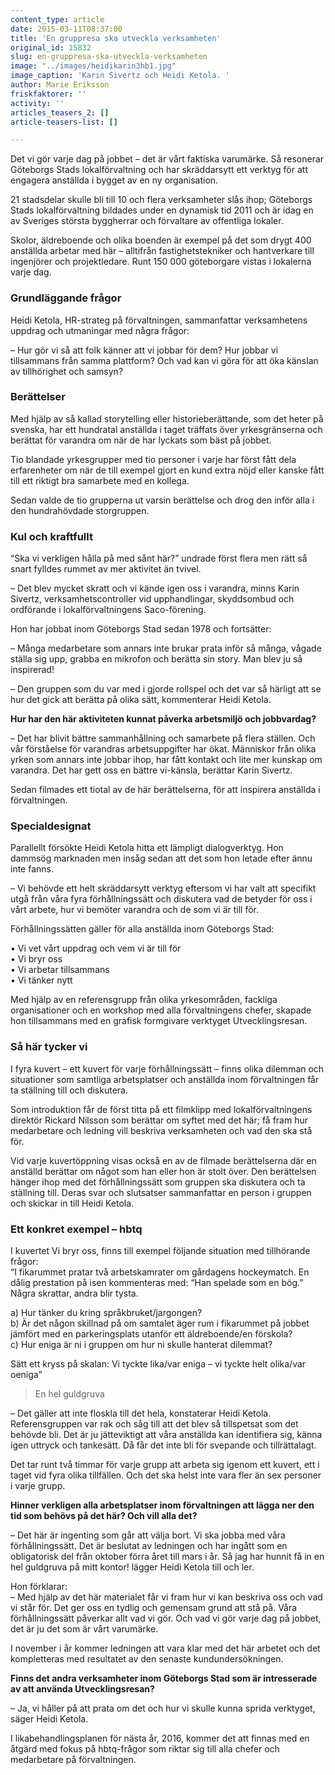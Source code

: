 ```yaml
---
content_type: article
date: 2015-03-11T08:37:00
title: 'En gruppresa ska utveckla verksamheten'
original_id: 15832
slug: en-gruppresa-ska-utveckla-verksamheten
image: "../images/heidikarin3hb1.jpg"
image_caption: 'Karin Sivertz och Heidi Ketola. '
author: Marie Eriksson
friskfaktorer: ''
activity: ''
articles_teasers_2: []
article-teasers-list: []

---
```


Det vi gör varje dag på jobbet – det är vårt faktiska varumärke. Så resonerar Göteborgs Stads lokalförvaltning och har skräddarsytt ett verktyg för att engagera anställda i bygget av en ny organisation.

21 stadsdelar skulle bli till 10 och flera verksamheter slås ihop; Göteborgs Stads lokalförvaltning bildades under en dynamisk tid 2011 och är idag en av Sveriges största byggherrar och förvaltare av offentliga lokaler.

Skolor, äldreboende och olika boenden är exempel på det som drygt 400 anställda arbetar med här – alltifrån fastighetstekniker och hantverkare till ingenjörer och projektledare. Runt 150 000 göteborgare vistas i lokalerna varje dag.

### Grundläggande frågor

Heidi Ketola, HR-strateg på förvaltningen, sammanfattar verksamhetens uppdrag och utmaningar med några frågor:

– Hur gör vi så att folk känner att vi jobbar för dem? Hur jobbar vi tillsammans från samma plattform? Och vad kan vi göra för att öka känslan av tillhörighet och samsyn?

### Berättelser

Med hjälp av så kallad storytelling eller historieberättande, som det heter på svenska, har ett hundratal anställda i taget träffats över yrkesgränserna och berättat för varandra om när de har lyckats som bäst på jobbet.

Tio blandade yrkesgrupper med tio personer i varje har först fått dela erfarenheter om när de till exempel gjort en kund extra nöjd eller kanske fått till ett riktigt bra samarbete med en kollega.

Sedan valde de tio grupperna ut varsin berättelse och drog den inför alla i den hundrahövdade storgruppen.

### Kul och kraftfullt

“Ska vi verkligen hålla på med sånt här?” undrade först flera men rätt så snart fylldes rummet av mer aktivitet än tvivel.

– Det blev mycket skratt och vi kände igen oss i varandra, minns Karin Sivertz, verksamhetscontroller vid upphandlingar, skyddsombud och ordförande i lokalförvaltningens Saco-förening.

Hon har jobbat inom Göteborgs Stad sedan 1978 och fortsätter:

– Många medarbetare som annars inte brukar prata inför så många, vågade ställa sig upp, grabba en mikrofon och berätta sin story. Man blev ju så inspirerad!

– Den gruppen som du var med i gjorde rollspel och det var så härligt att se hur det gick att berätta på olika sätt, kommenterar Heidi Ketola.

**Hur har den här aktiviteten kunnat påverka arbetsmiljö och jobbvardag?**

– Det har blivit bättre sammanhållning och samarbete på flera ställen. Och vår förståelse för varandras arbetsuppgifter har ökat. Människor från olika yrken som annars inte jobbar ihop, har fått kontakt och lite mer kunskap om varandra. Det har gett oss en bättre vi-känsla, berättar Karin Sivertz.

Sedan filmades ett tiotal av de här berättelserna, för att inspirera anställda i förvaltningen.

### Specialdesignat

Parallellt försökte Heidi Ketola hitta ett lämpligt dialogverktyg. Hon dammsög marknaden men insåg sedan att det som hon letade efter ännu inte fanns.

– Vi behövde ett helt skräddarsytt verktyg eftersom vi har valt att specifikt utgå från våra fyra förhållningssätt och diskutera vad de betyder för oss i vårt arbete, hur vi bemöter varandra och de som vi är till för.

Förhållningssätten gäller för alla anställda inom Göteborgs Stad:

• Vi vet vårt uppdrag och vem vi är till för  
• Vi bryr oss  
• Vi arbetar tillsammans  
• Vi tänker nytt

Med hjälp av en referensgrupp från olika yrkesområden, fackliga organisationer och en workshop med alla förvaltningens chefer, skapade hon tillsammans med en grafisk formgivare verktyget Utvecklingsresan.

### Så här tycker vi

I fyra kuvert – ett kuvert för varje förhållningssätt – finns olika dilemman och situationer som samtliga arbetsplatser och anställda inom förvaltningen får ta ställning till och diskutera.

Som introduktion får de först titta på ett filmklipp med lokalförvaltningens direktör Rickard Nilsson som berättar om syftet med det här; få fram hur medarbetare och ledning vill beskriva verksamheten och vad den ska stå för.

Vid varje kuvertöppning visas också en av de filmade berättelserna där en anställd berättar om något som han eller hon är stolt över. Den berättelsen hänger ihop med det förhållningssätt som gruppen ska diskutera och ta ställning till. Deras svar och slutsatser sammanfattar en person i gruppen och skickar in till Heidi Ketola.

### Ett konkret exempel – hbtq

I kuvertet Vi bryr oss, finns till exempel följande situation med tillhörande frågor:  
“I fikarummet pratar två arbetskamrater om gårdagens hockeymatch. En dålig prestation på isen kommenteras med: “Han spelade som en bög.” Några skrattar, andra blir tysta.

a) Hur tänker du kring språkbruket/jargongen?  
b) Är det någon skillnad på om samtalet äger rum i fikarummet på jobbet jämfört med en parkeringsplats utanför ett äldreboende/en förskola?  
c) Hur eniga är ni i gruppen om hur ni skulle hanterat dilemmat?

Sätt ett kryss på skalan: Vi tyckte lika/var eniga – vi tyckte helt olika/var oeniga”

> En hel guldgruva

– Det gäller att inte floskla till det hela, konstaterar Heidi Ketola. Referensgruppen var rak och såg till att det blev så tillspetsat som det behövde bli. Det är ju jätteviktigt att våra anställda kan identifiera sig, känna igen uttryck och tankesätt. Då får det inte bli för svepande och tillrättalagt.

Det tar runt två timmar för varje grupp att arbeta sig igenom ett kuvert, ett i taget vid fyra olika tillfällen. Och det ska helst inte vara fler än sex personer i varje grupp.

**Hinner verkligen alla arbetsplatser inom förvaltningen att lägga ner den tid som behövs på det här? Och vill alla det?**

– Det här är ingenting som går att välja bort. Vi ska jobba med våra förhållningssätt. Det är beslutat av ledningen och har ingått som en obligatorisk del från oktober förra året till mars i år. Så jag har hunnit få in en hel guldgruva på mitt kontor! lägger Heidi Ketola till och ler.

Hon förklarar:  
– Med hjälp av det här materialet får vi fram hur vi kan beskriva oss och vad vi står för. Det ger oss en tydlig och gemensam grund att stå på. Våra förhållningssätt påverkar allt vad vi gör. Och vad vi gör varje dag på jobbet, det är ju det som är vårt varumärke.

I november i år kommer ledningen att vara klar med det här arbetet och det kompletteras med resultatet av den senaste kundundersökningen.

**Finns det andra verksamheter inom Göteborgs Stad som är intresserade av att använda Utvecklingsresan?**

– Ja, vi håller på att prata om det och hur vi skulle kunna sprida verktyget, säger Heidi Ketola.

I likabehandlingsplanen för nästa år, 2016, kommer det att finnas med en åtgärd med fokus på hbtq-frågor som riktar sig till alla chefer och medarbetare på förvaltningen.


